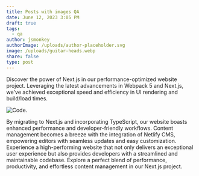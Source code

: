```yaml
---
title: Posts with images QA
date: June 12, 2023 3:05 PM
draft: true
tags:
  - qa
author: jsmonkey
authorImage: /uploads/author-placeholder.svg
image: /uploads/guitar-heads.webp
share: false
type: post
---
```

Discover the power of Next.js in our performance-optimized website project. Leveraging the latest advancements in Webpack 5 and Next.js, we've achieved exceptional speed and efficiency in UI rendering and build/load times.

![Code.](/uploads/code-passion-pattern.jpg "Code")

By migrating to Next.js and incorporating TypeScript, our website boasts enhanced performance and developer-friendly workflows. Content management becomes a breeze with the integration of Netlify CMS, empowering editors with seamless updates and easy customization. Experience a high-performing website that not only delivers an exceptional user experience but also provides developers with a streamlined and maintainable codebase. Explore a perfect blend of performance, productivity, and effortless content management in our Next.js project.